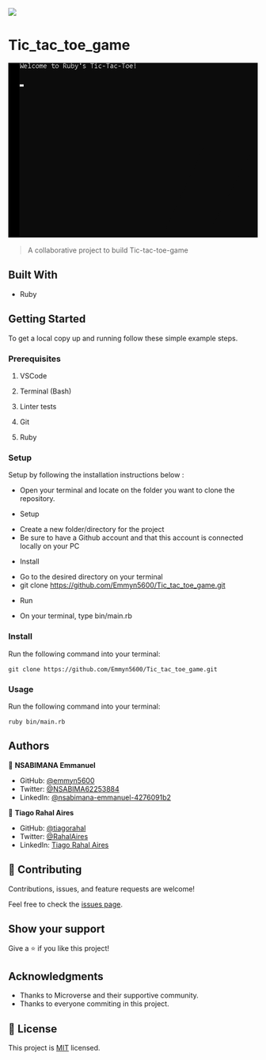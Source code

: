 ![](https://img.shields.io/badge/Microverse-blueviolet)

# Tic_tac_toe_game

![](./assets/tictactoe_example.gif)

> A collaborative project to build Tic-tac-toe-game

## Built With

- Ruby

## Getting Started

To get a local copy up and running follow these simple example steps.

### Prerequisites

1. VSCode

2. Terminal (Bash)

3. Linter tests

4. Git

5. Ruby

### Setup

Setup by  following the installation instructions below :

* Open your terminal and locate on the folder you want to clone the repository.

* Setup
- Create a new folder/directory for the project
- Be sure to have a Github account and that this account is connected locally on your PC

* Install
- Go to the desired directory on your terminal
- git clone https://github.com/Emmyn5600/Tic_tac_toe_game.git

* Run
- On your terminal, type bin/main.rb

### Install

Run the following command into your terminal:

```console
git clone https://github.com/Emmyn5600/Tic_tac_toe_game.git
```

### Usage

Run the following command into your terminal:

```console
ruby bin/main.rb
```

## Authors

👤 **NSABIMANA Emmanuel**

- GitHub: [@emmyn5600](https://github.com/Emmyn5600)
- Twitter: [@NSABIMA62253884](https://twitter.com/NSABIMA62253884)
- LinkedIn: [@nsabimana-emmanuel-4276091b2](https://www.linkedin.com/in/nsabimana-emmanuel-4276091b2/)

👤 **Tiago Rahal Aires**

- GitHub: [@tiagorahal](https://github.com/tiagorahal)
- Twitter: [@RahalAires](https://twitter.com/RahalAires)
- LinkedIn: [Tiago Rahal Aires](https://linkedin.com/tiagorahal)

## 🤝 Contributing

Contributions, issues, and feature requests are welcome!

Feel free to check the [issues page](https://github.com/Emmyn5600/Tic_tac_toe_game/issues).

## Show your support

Give a ⭐️ if you like this project!

## Acknowledgments

- Thanks to Microverse and their supportive community.
- Thanks to everyone commiting in this project.

## 📝 License

This project is [MIT](./MIT.md) licensed.

